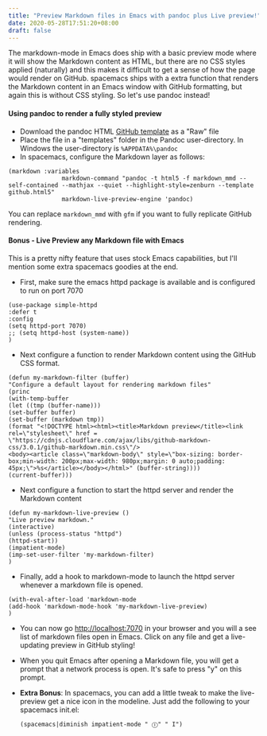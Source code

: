 ```yaml
---
title: "Preview Markdown files in Emacs with pandoc plus Live preview!"
date: 2020-05-28T17:51:20+08:00
draft: false
---
```

The markdown-mode in Emacs does ship with a basic preview mode where it will show the Markdown content as HTML, but there are no CSS styles applied (naturally) and this makes it difficult to get a sense of how the page would render on GitHub. spacemacs ships with a extra function that renders the Markdown content in an Emacs window with GitHub formatting, but again this is without CSS styling. So let's use pandoc instead!

#### Using pandoc to render a fully styled preview

* Download the pandoc HTML [GitHub template](https://github.com/tajmone/pandoc-goodies/blob/master/templates/html5/github/GitHub.html5) as a "Raw" file
* Place the file in a "templates" folder in the Pandoc user-directory. In Windows the user-directory is ```%APPDATA%\pandoc```
* In spacemacs, configure the Markdown layer as follows:

```elisp
(markdown :variables
               markdown-command "pandoc -t html5 -f markdown_mmd --self-contained --mathjax --quiet --highlight-style=zenburn --template github.html5"
               markdown-live-preview-engine 'pandoc)
```

   You can replace ```markdown_mmd``` with ```gfm``` if you want to fully replicate GitHub rendering.

#### Bonus - Live Preview any Markdown file with Emacs

This is a pretty nifty feature that uses stock Emacs capabilities, but I'll mention some extra spacemacs goodies at the end.

* First, make sure the emacs httpd package is available and is configured to run on port 7070

```elisp
(use-package simple-httpd
:defer t
:config
(setq httpd-port 7070)
;; (setq httpd-host (system-name))
)
```

* Next configure a function to render Markdown content using the GitHub CSS format.

```elisp
(defun my-markdown-filter (buffer)
"Configure a default layout for rendering markdown files"
(princ
(with-temp-buffer
(let ((tmp (buffer-name)))
(set-buffer buffer)
(set-buffer (markdown tmp))
(format "<!DOCTYPE html><html><title>Markdown preview</title><link rel=\"stylesheet\" href = \"https://cdnjs.cloudflare.com/ajax/libs/github-markdown-css/3.0.1/github-markdown.min.css\"/>
<body><article class=\"markdown-body\" style=\"box-sizing: border-box;min-width: 200px;max-width: 980px;margin: 0 auto;padding: 45px;\">%s</article></body></html>" (buffer-string))))
(current-buffer)))

```

* Next configure a function to start the httpd server and render the Markdown content

```elisp
(defun my-markdown-live-preview ()
"Live preview markdown."
(interactive)
(unless (process-status "httpd")
(httpd-start))
(impatient-mode)
(imp-set-user-filter 'my-markdown-filter)
)
```

* Finally, add a hook to markdown-mode to launch the httpd server whenever a markdown file is opened.

```elisp
(with-eval-after-load 'markdown-mode
(add-hook 'markdown-mode-hook 'my-markdown-live-preview)
)
```

* You can now go <http://localhost:7070> in your browser and you will a see list of markdown files open in Emacs. Click on any file and get a live-updating preview in GitHub styling!
* When you quit Emacs after opening a Markdown file, you will get a prompt that a network process is open. It's safe to press "y" on this prompt.

* **Extra Bonus**: In spacemacs, you can add a little tweak to make the live-preview get a nice icon in the modeline. Just add the following to your spacemacs init.el:

   ```elisp
   (spacemacs|diminish impatient-mode " Ⓘ" " I")
   ```
